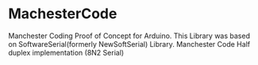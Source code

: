 # MachesterCode
Manchester Coding Proof of Concept for Arduino. 
This Library was based on SoftwareSerial(formerly NewSoftSerial) Library. 
Manchester Code Half duplex implementation (8N2 Serial)
